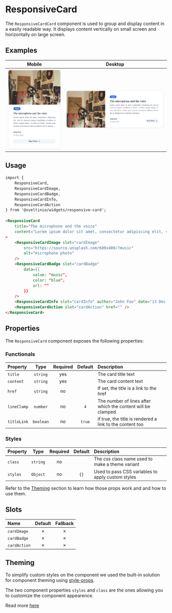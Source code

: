 # ResponsiveCard

The `ResponsiveCardCard` component is used to group and display content in a easily readable way. It displays content vertically on small screen and horizontally on large screen.

## Examples

| Mobile                                   | Desktop |
| :--------------------------------------: | :-----------: |
| ![](./assets/images/mobile.png "mobile") | ![](./assets/images/desktop.png "desktop") |

## Usage

```html
import {
    ResponsiveCard,
    ResponsiveCardImage,
    ResponsiveCardBadge,
    ResponsiveCardInfo,
    ResponsiveCardAction
} from '@sveltinio/widgets/responsive-card';

<ResponsiveCard
    title="The microphone and the voice"
    content="Lorem ipsum dolor sit amet, consectetur adipiscing elit, sed do eiusmod tempor incididunt..."
>
    <ResponsiveCardImage slot="cardImage"
        src="https://source.unsplash.com/600x400/?music"
        alt="microphone photo"
    />
    <ResponsiveCardBadge slot="cardBadge"
        data={{
            value: "music",
            color: "blue",
            url: ""
        }}
    />
    <ResponsiveCardInfo slot="cardInfo" author="John Foo" date="13 Dec 2022" />
    <ResponsiveCardAction slot="cardAction" href="" />
</ResponsiveCard>
```

## Properties

The `ResponsiveCard` component exposes the following properties:

### Functionals

| Property    | Type      | Required | Default | Description                                                 |
| :---------- | :-------: | :------: | :-----: | :---------------------------------------------------------- |
| `title`     | `string`  |   yes    |         | The card title text                                         |
| `content`   | `string`  |   yes    |         | The card content text                                       |
| `href`      | `string`  |    no    |         | If set, the title is a link to the href                     |
| `lineClamp` | `number`  |    no    | `4`     | The number of lines after which the content will be clamped |
| `titleLink` | `boolean` |    no    | `true`  | if true, the title is rendered a link to the content too    |

### Styles

| Property    | Type     | Required | Default | Description                                                 |
| :---------- | :------: | :------: | :-----: | :---------------------------------------------------------- |
| `class`     | `string` |    no    |         | The css class name used to make a theme variant             |
| `styles`    | `Object` |    no    |   `{}`  | Used to pass CSS variables to apply custom styles           |

Refer to the [Theming](#theming) section to learn how those props work and and how to use them.

## Slots

| Name         | Default | Fallback |
| :----------- | :-----: | :------: |
| `cardImage`  | ✗       |    ✗     |
| `cardBadge`  | ✗       |    ✗     |
| `cardAction` | ✗       |    ✗     |

## Theming

To simplify custom styles on the component we used the built-in solution for component theming using [style-props].

The two component properties `styles` and `class` are the ones allowing you to customize the component appearence.

Read more [here](./THEMING.md)

<!-- Resources -->
[style-props]: https://svelte.dev/docs#template-syntax-component-directives---style-props
